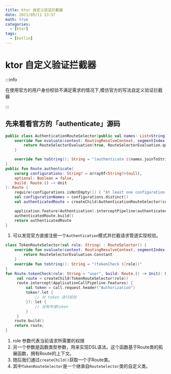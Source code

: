 ```yaml
---
title: ktor 自定义验证拦截器
date: 2021/09/11 13:57
math: true
categories:
  - [ktor]
tags:
  - [kotlin]
---
```


# ktor 自定义验证拦截器

:::info

在使用官方的用户身份校验不满足需求的情况下,模仿官方的写法自定义验证拦截器

:::

## 先来看看官方的「authenticate」源码

```kotlin
public class AuthenticationRouteSelector(public val names: List<String?>) : RouteSelector() {
    override fun evaluate(context: RoutingResolveContext, segmentIndex: Int): RouteSelectorEvaluation {
        return RouteSelectorEvaluation(true, RouteSelectorEvaluation.qualityTransparent)
    }

    override fun toString(): String = "(authenticate ${names.joinToString { it ?: "\"default\"" }})"
}
public fun Route.authenticate(
    vararg configurations: String? = arrayOf<String?>(null),
    optional: Boolean = false,
    build: Route.() -> Unit
): Route {
    require(configurations.isNotEmpty()) { "At least one configuration name or null for default need to be provided" }
    val configurationNames = configurations.distinct()
    val authenticatedRoute = createChild(AuthenticationRouteSelector(configurationNames))

    application.feature(Authentication).interceptPipeline(authenticatedRoute, configurationNames, optional = optional)
    authenticatedRoute.build()
    return authenticatedRoute
}
```

1. 可以发现官方直接注册一个`Authentication`模式并拦截请求管道实现校验。

```kotlin
class TokenRouteSelector(val role: String) : RouteSelector() {
    override fun evaluate(context: RoutingResolveContext, segmentIndex: Int): RouteSelectorEvaluation {
        return RouteSelectorEvaluation.Constant
    }
    override fun toString(): String = "(tokenCheck ${role})"
}
fun Route.tokenCheck(role: String = "user", build: Route.() -> Unit): Route {
     val route = createChild(TokenRouteSelector(role))
     route.intercept(ApplicationCallPipeline.Features) {
         val token = call.request.header("Authorization")
         token?.let {
             // 对 token 进行校验
         }?: let {
             // 没有传递token
         }
     }
    route.build()
    return route;
}
```

1. role 参数代表当前请求所需要的权限
2. 另一个参数是函数类型参数，用来实现DSL语法。这个函数基于Route类的拓展函数，拥有Route的上下文。
3. 随后我们通过`createChild()`获取一个子Route类。
4. 其中`TokenRouteSelector`是一个继承自`RouteSelector`类的自定义类。

